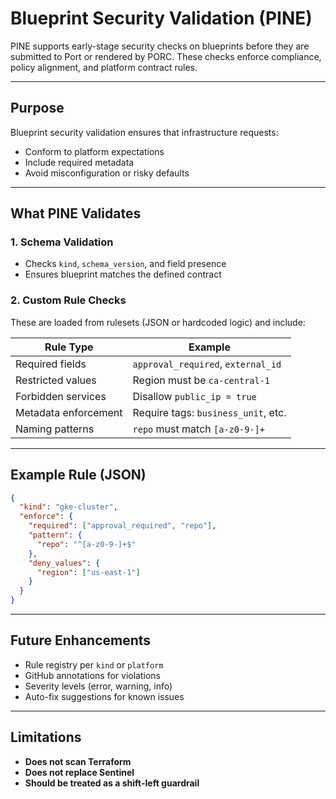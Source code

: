 # Blueprint Security Validation (PINE)

PINE supports early-stage security checks on blueprints before they are submitted to Port or rendered by PORC. These checks enforce compliance, policy alignment, and platform contract rules.

---

## Purpose

Blueprint security validation ensures that infrastructure requests:
- Conform to platform expectations
- Include required metadata
- Avoid misconfiguration or risky defaults

---

## What PINE Validates

### 1. **Schema Validation**
- Checks `kind`, `schema_version`, and field presence
- Ensures blueprint matches the defined contract

### 2. **Custom Rule Checks**
These are loaded from rulesets (JSON or hardcoded logic) and include:

| Rule Type            | Example                              |
|---------------------|--------------------------------------|
| Required fields      | `approval_required`, `external_id`  |
| Restricted values    | Region must be `ca-central-1`       |
| Forbidden services   | Disallow `public_ip = true`         |
| Metadata enforcement | Require tags: `business_unit`, etc.|
| Naming patterns      | `repo` must match `[a-z0-9-]+`       |

---

## Example Rule (JSON)

```json
{
  "kind": "gke-cluster",
  "enforce": {
    "required": ["approval_required", "repo"],
    "pattern": {
      "repo": "^[a-z0-9-]+$"
    },
    "deny_values": {
      "region": ["us-east-1"]
    }
  }
}
```

---

## Future Enhancements

- Rule registry per `kind` or `platform`
- GitHub annotations for violations
- Severity levels (error, warning, info)
- Auto-fix suggestions for known issues

---

## Limitations

- **Does not scan Terraform**
- **Does not replace Sentinel**
- **Should be treated as a shift-left guardrail**